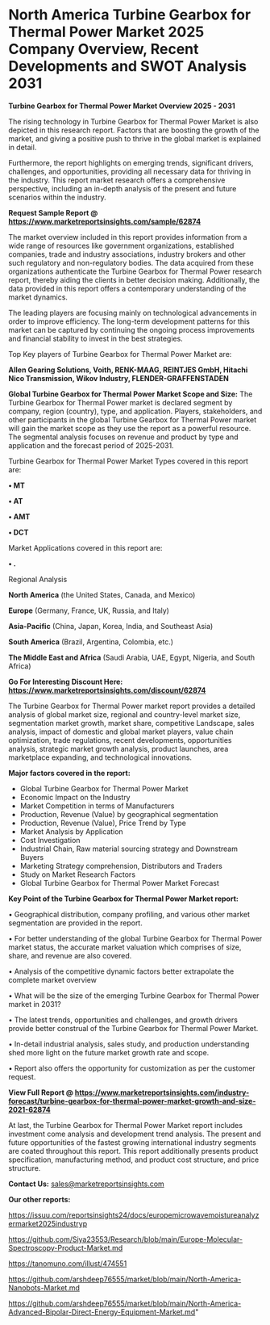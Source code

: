  # North America Turbine Gearbox for Thermal Power Market 2025 Company Overview, Recent Developments and SWOT Analysis 2031

<Strong> Turbine Gearbox for Thermal Power Market Overview 2025 - 2031</strong>

The rising technology in Turbine Gearbox for Thermal Power Market is also depicted in this research report. Factors that are boosting the growth of the market, and giving a positive push to thrive in the global market is explained in detail.

Furthermore, the report highlights on emerging trends, significant drivers, challenges, and opportunities, providing all necessary data for thriving in the industry. This report market research offers a comprehensive perspective, including an in-depth analysis of the present and future scenarios within the industry.

<strong>Request Sample Report @ <a href=https://www.marketreportsinsights.com/sample/62874>https://www.marketreportsinsights.com/sample/62874</a></strong>

The market overview included in this report provides information from a wide range of resources like government organizations, established companies, trade and industry associations, industry brokers and other such regulatory and non-regulatory bodies. The data acquired from these organizations authenticate the Turbine Gearbox for Thermal Power research report, thereby aiding the clients in better decision making. Additionally, the data provided in this report offers a contemporary understanding of the market dynamics.

The leading players are focusing mainly on technological advancements in order to improve efficiency. The long-term development patterns for this market can be captured by continuing the ongoing process improvements and financial stability to invest in the best strategies.

Top Key players of Turbine Gearbox for Thermal Power Market are:

<strong>Allen Gearing Solutions, Voith, RENK-MAAG, REINTJES GmbH, Hitachi Nico Transmission, Wikov Industry, FLENDER-GRAFFENSTADEN</strong>

<strong><b>Global Turbine Gearbox for Thermal Power Market Scope and Size:</b></strong>
The Turbine Gearbox for Thermal Power market is declared segment by company, region (country), type, and application. Players, stakeholders, and other participants in the global Turbine Gearbox for Thermal Power market will gain the market scope as they use the report as a powerful resource. The segmental analysis focuses on revenue and product by type and application and the forecast period of 2025-2031.

Turbine Gearbox for Thermal Power Market Types covered in this report are:

<strong>• MT

• AT

• AMT

• DCT</strong>

Market Applications covered in this report are:

<strong>• .</strong> 

Regional Analysis

<strong>North America</strong> (the United States, Canada, and Mexico)

<strong>Europe</strong> (Germany, France, UK, Russia, and Italy)

<strong>Asia-Pacific</strong> (China, Japan, Korea, India, and Southeast Asia)

<strong>South America</strong> (Brazil, Argentina, Colombia, etc.)

<strong>The Middle East and Africa</strong> (Saudi Arabia, UAE, Egypt, Nigeria, and South Africa)

<strong>Go For Interesting Discount Here: <a href=https://www.marketreportsinsights.com/discount/62874>https://www.marketreportsinsights.com/discount/62874</a></strong>

The Turbine Gearbox for Thermal Power market report provides a detailed analysis of global market size, regional and country-level market size, segmentation market growth, market share, competitive Landscape, sales analysis, impact of domestic and global market players, value chain optimization, trade regulations, recent developments, opportunities analysis, strategic market growth analysis, product launches, area marketplace expanding, and technological innovations.

<strong><b>Major factors covered in the report:</b></strong>
<ul>
  <li>Global Turbine Gearbox for Thermal Power Market </li>
  <li>Economic Impact on the Industry</li>
  <li>Market Competition in terms of Manufacturers</li>
  <li>Production, Revenue (Value) by geographical segmentation</li>
  <li>Production, Revenue (Value), Price Trend by Type</li>
  <li>Market Analysis by Application</li>
  <li>Cost Investigation</li>
  <li>Industrial Chain, Raw material sourcing strategy and Downstream Buyers</li>
  <li>Marketing Strategy comprehension, Distributors and Traders</li>
  <li>Study on Market Research Factors</li>
  <li>Global Turbine Gearbox for Thermal Power Market Forecast</li>
</ul>

<strong><b>Key Point of the Turbine Gearbox for Thermal Power Market report:</b></strong>

• Geographical distribution, company profiling, and various other market segmentation are provided in the report.

• For better understanding of the global Turbine Gearbox for Thermal Power market status, the accurate market valuation which comprises of size, share, and revenue are also covered.

• Analysis of the competitive dynamic factors better extrapolate the complete market overview

• What will be the size of the emerging Turbine Gearbox for Thermal Power market in 2031?

• The latest trends, opportunities and challenges, and growth drivers provide better construal of the Turbine Gearbox for Thermal Power Market.

• In-detail industrial analysis, sales study, and production understanding shed more light on the future market growth rate and scope.

• Report also offers the opportunity for customization as per the customer request.

<strong><b>View Full Report @ <a href=https://www.marketreportsinsights.com/industry-forecast/turbine-gearbox-for-thermal-power-market-growth-and-size-2021-62874>https://www.marketreportsinsights.com/industry-forecast/turbine-gearbox-for-thermal-power-market-growth-and-size-2021-62874</a></b></strong>


At last, the Turbine Gearbox for Thermal Power Market report includes investment come analysis and development trend analysis. The present and future opportunities of the fastest growing international industry segments are coated throughout this report. This report additionally presents product specification, manufacturing method, and product cost structure, and price structure.

<strong>Contact Us:</strong>
sales@marketreportsinsights.com

<strong>Our other reports:</strong>

<a href=https://issuu.com/reportsinsights24/docs/europemicrowavemoistureanalyzermarket2025industryp>https://issuu.com/reportsinsights24/docs/europemicrowavemoistureanalyzermarket2025industryp</a>

<a href=https://github.com/Siya23553/Research/blob/main/Europe-Molecular-Spectroscopy-Product-Market.md>https://github.com/Siya23553/Research/blob/main/Europe-Molecular-Spectroscopy-Product-Market.md</a>

<a href=https://tanomuno.com/illust/474551>https://tanomuno.com/illust/474551</a>

<a href=https://github.com/arshdeep76555/market/blob/main/North-America-Nanobots-Market.md>https://github.com/arshdeep76555/market/blob/main/North-America-Nanobots-Market.md</a>

<a href=https://github.com/arshdeep76555/market/blob/main/North-America-Advanced-Bipolar-Direct-Energy-Equipment-Market.md>https://github.com/arshdeep76555/market/blob/main/North-America-Advanced-Bipolar-Direct-Energy-Equipment-Market.md</a>"

